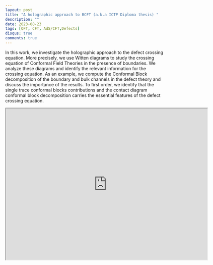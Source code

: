 ```yaml
---
layout: post
title: "A holographic approach to BCFT (a.k.a ICTP Diploma thesis) "
description: ""
date: 2023-08-23
tags: [QFT, CFT, AdS/CFT,Defects]
disqus: true
comments: true
---
```





In this work, we investigate the holographic approach to the defect crossing equation. More precisely, we use
Witten diagrams to study the crossing equation of Conformal Field Theories in the presence of boundaries. <!--more-->
We analyze these diagrams and identify the relevant information for the crossing equation. As an example,
we compute the Conformal Block decomposition of the boundary and bulk channels in the defect theory
and discuss the importance of the results. To first order, we identify that the single trace conformal blocks
contributions and the contact diagram conformal block decomposition carries the essential features of the
defect crossing equation.

<div style="margin:0 auto;text-align:center">

<iframe src="https://drive.google.com/file/d/1c6-ktCguSAO98jA_5WxwPJ8CrMnxDhNZ/preview" width="640" height="480" allow="autoplay"></iframe>
</div>